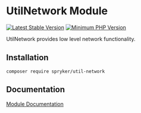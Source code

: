 # UtilNetwork Module
[![Latest Stable Version](https://poser.pugx.org/spryker/util-network/v/stable.svg)](https://packagist.org/packages/spryker/util-network)
[![Minimum PHP Version](https://img.shields.io/badge/php-%3E%3D%207.4-8892BF.svg)](https://php.net/)

UtilNetwork provides low level network functionality.

## Installation

```
composer require spryker/util-network
```

## Documentation

[Module Documentation](https://docs.spryker.com)
